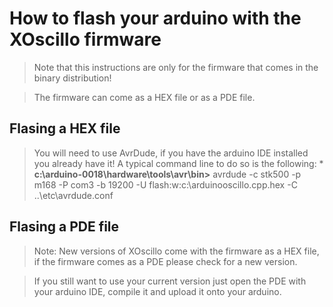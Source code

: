 # How to flash your arduino with the XOscillo firmware #

> Note that this instructions are only for the firmware that comes in the binary distribution!

> The firmware can come as a HEX file or as a PDE file.

## Flasing a HEX file ##

> You will need to use AvrDude, if you have the arduino IDE installed you already have it!
> A typical command line to do so is the following:
    * **c:\arduino-0018\hardware\tools\avr\bin>** avrdude -c stk500 -p m168 -P com3 -b 19200 -U flash:w:c:\arduinooscillo.cpp.hex -C ..\etc\avrdude.conf

## Flasing a PDE file ##

> Note: New versions of XOscillo come with the firmware as a HEX file, if the firmware comes as a PDE please check for a new version.

> If you still want to use your current version just open the PDE with your arduino IDE, compile it and upload it onto your arduino.